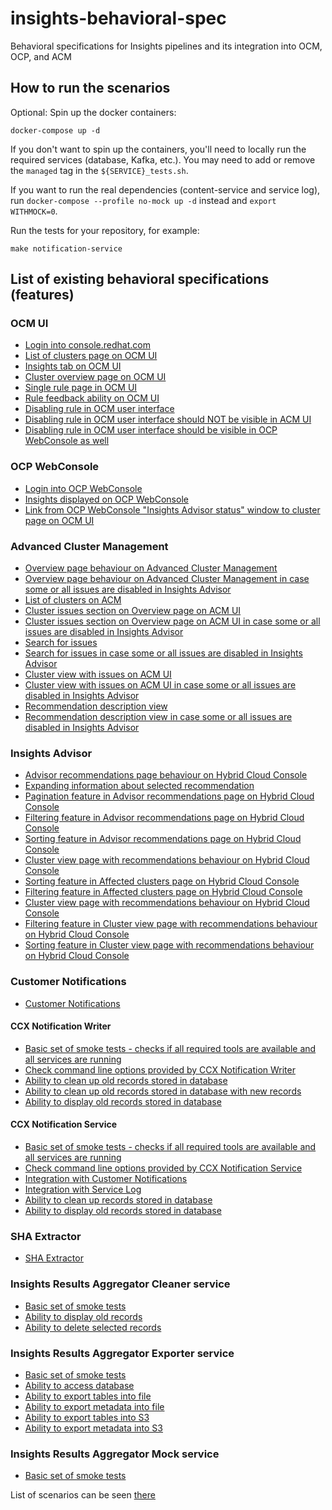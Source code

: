 # insights-behavioral-spec
Behavioral specifications for Insights pipelines and its integration into OCM, OCP, and ACM

## How to run the scenarios

Optional: Spin up the docker containers:

```
docker-compose up -d
```

If you don't want to spin up the containers, you'll need to locally run the required services (database, Kafka, etc.). You may need to add or remove the `managed` tag in the `${SERVICE}_tests.sh`.

If you want to run the real dependencies (content-service and service log), run `docker-compose --profile no-mock up -d` instead and `export WITHMOCK=0`.

Run the tests for your repository, for example:

```
make notification-service
```

## List of existing behavioral specifications (features)

### OCM UI

* [Login into console.redhat.com](features/OCM/login.feature)
* [List of clusters page on OCM UI](features/OCM/cluster_list.feature)
* [Insights tab on OCM UI](features/OCM/insights_tab.feature)
* [Cluster overview page on OCM UI](features/OCM/cluster_overview.feature)
* [Single rule page in OCM UI](features/OCM/single_rule_page.feature)
* [Rule feedback ability on OCM UI](features/OCM/rule_feedback.feature)
* [Disabling rule in OCM user interface](features/OCM/disable_rule.feature)
* [Disabling rule in OCM user interface should NOT be visible in ACM UI](features/OCM/disable_rule_on_ACM.feature)
* [Disabling rule in OCM user interface should be visible in OCP WebConsole as well](features/OCM/disable_rule_on_OCP.feature)


### OCP WebConsole

* [Login into OCP WebConsole](features/OCP_WebConsole/login.feature)
* [Insights displayed on OCP WebConsole](features/OCP_WebConsole/insights.feature)
* [Link from OCP WebConsole "Insights Advisor status" window to cluster page on OCM UI](features/OCP_WebConsole/to_cluster_page.feature)


### Advanced Cluster Management

* [Overview page behaviour on Advanced Cluster Management](features/ACM/overview_page.feature)
* [Overview page behaviour on Advanced Cluster Management in case some or all issues are disabled in Insights Advisor](features/ACM/overview_page_disabled_issues.feature)
* [List of clusters on ACM](features/ACM/cluster_list.feature)
* [Cluster issues section on Overview page on ACM UI](features/ACM/cluster_issues_section.feature)
* [Cluster issues section on Overview page on ACM UI in case some or all issues are disabled in Insights Advisor](features/ACM/cluster_issues_section_disabled_issues.feature)
* [Search for issues](features/ACM/search_issues.feature)
* [Search for issues in case some or all issues are disabled in Insights Advisor](features/ACM/search_disabled_issues.feature)
* [Cluster view with issues on ACM UI](features/ACM/cluster_view_with_issues.feature)
* [Cluster view with issues on ACM UI in case some or all issues are disabled in Insights Advisor](features/ACM/cluster_view_disabled_issues.feature)
* [Recommendation description view](features/ACM/recommentation_description.feature)
* [Recommendation description view in case some or all issues are disabled in Insights Advisor](features/ACM/recommentation_description_disabled_issues.feature)


### Insights Advisor

* [Advisor recommendations page behaviour on Hybrid Cloud Console](features/Insights_Advisor/recommendations_page.feature)
* [Expanding information about selected recommendation](features/Insights_Advisor/recommendations_page_expanded_info.feature)
* [Pagination feature in Advisor recommendations page on Hybrid Cloud Console](features/Insights_Advisor/recommendations_page_pagination.feature)
* [Filtering feature in Advisor recommendations page on Hybrid Cloud Console](features/Insights_Advisor/recommendations_page_filtering.feature)
* [Sorting feature in Advisor recommendations page on Hybrid Cloud Console](features/Insights_Advisor/recommendations_page_sorting.feature)
* [Cluster view page with recommendations behaviour on Hybrid Cloud Console](features/Insights_Advisor/affected_clusters_page.feature)
* [Sorting feature in Affected clusters page on Hybrid Cloud Console](features/Insights_Advisor/affected_clusters_sorting.feature)
* [Filtering feature in Affected clusters page on Hybrid Cloud Console](features/Insights_Advisor/affected_clusters_filtering.feature)
* [Cluster view page with recommendations behaviour on Hybrid Cloud Console](features/Insights_Advisor/cluster_page.feature)
* [Filtering feature in Cluster view page with recommendations behaviour on Hybrid Cloud Console](features/Insights_Advisor/cluster_page_filtering.feature)
* [Sorting feature in Cluster view page with recommendations behaviour on Hybrid Cloud Console](features/Insights_Advisor/cluster_page_sorting.feature)


### Customer Notifications

* [Customer Notifications](features/Notification_Service/customer_notifications.feature)

#### CCX Notification Writer

* [Basic set of smoke tests - checks if all required tools are available and all services are running](features/ccx-notification-writer/smoketests.feature)
* [Check command line options provided by CCX Notification Writer](features/ccx-notification-writer/cli_flags.feature)
* [Ability to clean up old records stored in database](features/ccx-notification-writer/cleanup_old_records.feature)
* [Ability to clean up old records stored in database with new records](features/ccx-notification-writer/cleanup_new_records.feature)
* [Ability to display old records stored in database](features/ccx-notification-writer/display_old_records.feature)

#### CCX Notification Service

* [Basic set of smoke tests - checks if all required tools are available and all services are running](features/ccx-notification-service/smoketests.feature)
* [Check command line options provided by CCX Notification Service](features/ccx-notification-service/cli_flags.feature)
* [Integration with Customer Notifications](features/ccx-notification-service/customer_notifications.feature)
* [Integration with Service Log](features/ccx-notification-service/service_log.feature)
* [Ability to clean up records stored in database](features/ccx-notification-service/cleanup_records.feature)
* [Ability to display old records stored in database](features/ccx-notification-service/display_records.feature)

### SHA Extractor

* [SHA Extractor](features/SHA_Extractor/sha_extractor.feature)


### Insights Results Aggregator Cleaner service

* [Basic set of smoke tests](features/insights-results-aggregator-cleaner/smoketests.feature)
* [Ability to display old records](features/insights-results-aggregator-cleaner/display_old_records.feature)
* [Ability to delete selected records](features/insights-results-aggregator-cleaner/cleanup_selected_records.feature)



### Insights Results Aggregator Exporter service

* [Basic set of smoke tests](features/insights-results-aggregator-exporter/smoketests.feature)
* [Ability to access database](features/insights-results-aggregator-exporter/database_access.feature)
* [Ability to export tables into file](features/insights-results-aggregator-exporter/file_export.feature)
* [Ability to export metadata into file](features/insights-results-aggregator-exporter/file_export_metadata.feature)
* [Ability to export tables into S3](features/insights-results-aggregator-exporter/s3_export.feature)
* [Ability to export metadata into S3](features/insights-results-aggregator-exporter/s3_export_metadata.feature)



### Insights Results Aggregator Mock service

* [Basic set of smoke tests](features/insights-results-aggregator-mock/smoketests.feature)



List of scenarios can be seen [there](features/README.md)
